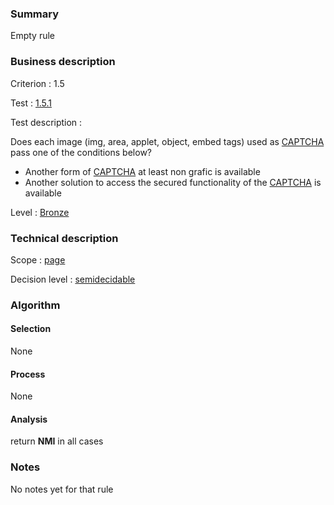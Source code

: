 ### Summary

Empty rule

### Business description

Criterion : 1.5

Test : [1.5.1](http://www.accessiweb.org/index.php/accessiweb-22-english-version.html#test-1-5-1)

Test description :

Does each image (img, area, applet, object, embed tags) used as
[CAPTCHA](http://www.braillenet.org/accessibilite/referentiel-aw21-en/glossaire.php#mcaptcha)
pass one of the conditions below?

-   Another form of
    [CAPTCHA](http://www.braillenet.org/accessibilite/referentiel-aw21-en/glossaire.php#mcaptcha)
    at least non grafic is available
-   Another solution to access the secured functionality of the
    [CAPTCHA](http://www.braillenet.org/accessibilite/referentiel-aw21-en/glossaire.php#mcaptcha)
    is available

Level : [Bronze](/en/category/rules-design/accessiweb-11/level/bronze)

### Technical description

Scope : [page](/en/category/rules-design/accessiweb-11/scope/page)

Decision level :
[semidecidable](/en/category/rules-design/accessiweb-11/decision-level/semidecidable)

### Algorithm

#### Selection

None

#### Process

None

#### Analysis

return **NMI** in all cases

### Notes

No notes yet for that rule
